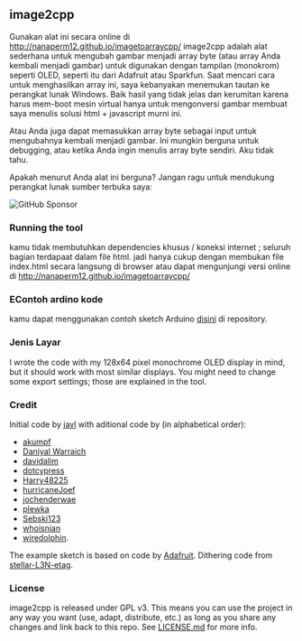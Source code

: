 ## image2cpp

Gunakan alat ini secara online di http://nanaperm12.github.io/imagetoarraycpp/ image2cpp adalah alat sederhana untuk mengubah gambar menjadi array byte (atau array Anda kembali menjadi gambar) untuk digunakan dengan tampilan (monokrom) seperti OLED, seperti itu dari Adafruit atau Sparkfun. Saat mencari cara untuk menghasilkan array ini, saya kebanyakan menemukan tautan ke perangkat lunak Windows. Baik hasil yang tidak jelas dan kerumitan karena harus mem-boot mesin virtual hanya untuk mengonversi gambar membuat saya menulis solusi html + javascript murni ini.

Atau Anda juga dapat memasukkan array byte sebagai input untuk mengubahnya kembali menjadi gambar. Ini mungkin berguna untuk debugging, atau ketika Anda ingin menulis array byte sendiri. Aku tidak tahu.

Apakah menurut Anda alat ini berguna? Jangan ragu untuk mendukung perangkat lunak sumber terbuka saya:

![GitHub Sponsor](https://img.shields.io/github/sponsors/nanaperm12?label=Sponsor&logo=GitHub)


### Running the tool
kamu tidak membutuhkan dependencies khusus / koneksi internet ; seluruh bagian terdapaat dalam file html. jadi hanya cukup dengan membukan file index.html  secara langsung di browser
atau dapat mengunjungi versi online di http://nanaperm12.github.io/imagetoarraycpp/

### EContoh ardino kode
kamu dapat menggunakan contoh sketch Arduino [disini](https://github.com/nanaperm12/imagetoarraycpp/blob/master/oled_example/oled_example.ino) di repository.

### Jenis Layar
I wrote the code with my 128x64 pixel monochrome OLED display in mind, but it should work with most similar displays. You might need to change some export settings; those are explained in the tool.

### Credit
Initial code by [javl](https://github.com/javl) with aditional code by (in alphabetical order):
* [akumpf](https://github.com/akumpf)
* [Daniyal Warraich](https://github.com/Daniyal-Warraich)
* [davidalim](https://github.com/davidalim)
* [dotcypress](https://github.com/dotcypress)
* [Harry48225](https://github.com/harry48225)
* [hurricaneJoef](https://github.com/hurricaneJoef)
* [jochenderwae](https://github.com/jochenderwae)
* [plewka](https://github.com/plewka)
* [Sebski123](https://github.com/Sebski123)
* [whoisnian](https://github.com/whoisnian)
* [wiredolphin](https://github.com/wiredolphin).

The example sketch is based on code by [Adafruit](https://github.com/adafruit). Dithering code from [stellar-L3N-etag](https://github.com/reece15/stellar-L3N-etag).

### License
image2cpp is released under GPL v3. This means you can use the project in any way you want (use, adapt, distribute, etc.) as long as you share any changes and link back to this repo. See [LICENSE.md](https://github.com/javl/image2cpp/blob/master/LICENSE.md) for more info.
